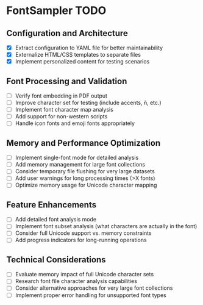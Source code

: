 # FontSampler TODO

## Configuration and Architecture

- [x] Extract configuration to YAML file for better maintainability
- [x] Externalize HTML/CSS templates to separate files
- [x] Implement personalized content for testing scenarios

## Font Processing and Validation

- [ ] Verify font embedding in PDF output
- [ ] Improve character set for testing (include accents, ñ, etc.)
- [ ] Implement font character map analysis
- [ ] Add support for non-western scripts
- [ ] Handle icon fonts and emoji fonts appropriately

## Memory and Performance Optimization

- [ ] Implement single-font mode for detailed analysis
- [ ] Add memory management for large font collections
- [ ] Consider temporary file flushing for very large datasets
- [ ] Add user warnings for long processing times (>X fonts)
- [ ] Optimize memory usage for Unicode character mapping

## Feature Enhancements

- [ ] Add detailed font analysis mode
- [ ] Implement font subset analysis (what characters are actually in the font)
- [ ] Consider full Unicode support vs. memory constraints
- [ ] Add progress indicators for long-running operations

## Technical Considerations

- [ ] Evaluate memory impact of full Unicode character sets
- [ ] Research font file character analysis capabilities
- [ ] Consider alternative approaches for very large font collections
- [ ] Implement proper error handling for unsupported font types

